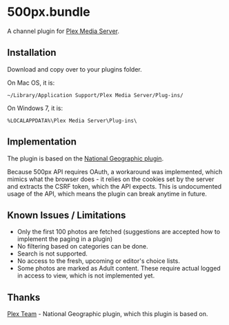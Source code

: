 # 500px.bundle
A channel plugin for [Plex Media Server](https://plex.tv/).

## Installation
Download and copy over to your plugins folder.

On Mac OS, it is:
````
~/Library/Application Support/Plex Media Server/Plug-ins/
````

On Windows 7, it is:
````
%LOCALAPPDATA%\Plex Media Server\Plug-ins\
````

## Implementation
The plugin is based on the [National Geographic plugin](https://github.com/plexinc-plugins/NationalGeographic.bundle).

Because 500px API requires OAuth, a workaround was implemented, which mimics what the browser does - it relies on the
cookies set by the server and extracts the CSRF token, which the API expects. This is undocumented usage of the API, which means
the plugin can break anytime in future.

## Known Issues / Limitations
* Only the first 100 photos are fetched (suggestions are accepted how to implement the paging in a plugin)
* No filtering based on categories can be done.
* Search is not supported.
* No access to the fresh, upcoming or editor's choice lists.
* Some photos are marked as Adult content. These require actual logged in access to view, which is not implemented yet.

## Thanks
[Plex Team](https://github.com/plexinc-plugins/NationalGeographic.bundle) - National Geographic plugin, which this plugin is based on.
